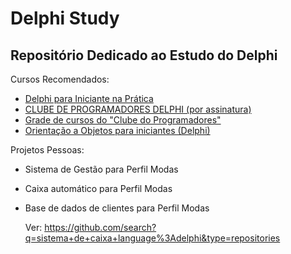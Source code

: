 # Delphi Study
Repositório Dedicado ao Estudo do Delphi
---
Cursos Recomendados:
- [Delphi para Iniciante na Prática](https://thuliobittencourt.nutror.com/curso/d1c2fc682326)
- [CLUBE DE PROGRAMADORES DELPHI (por assinatura)](https://academiadocodigo.com.br/campanha/clube-de-programadores/)
- [Grade de cursos do "Clube do Programadores"](https://novoead.com.br/vitrine/1646830036462x504164153802255200)
- [Orientação a Objetos para iniciantes (Delphi)](https://www.youtube.com/playlist?list=PLvrBgLo9icwOm6Dxdc25zPwk8fosI3Z4c)

Projetos Pessoas:
- Sistema de Gestão para Perfil Modas
- Caixa automático para Perfil Modas
- Base de dados de clientes para Perfil Modas

  Ver: https://github.com/search?q=sistema+de+caixa+language%3Adelphi&type=repositories
